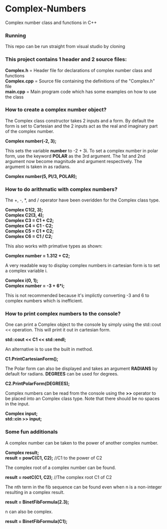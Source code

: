 # Complex-Numbers
Complex number class and functions in C++

### Running
This repo can be run straight from visual studio by cloning

### This project contains 1 header and 2 source files:
**Complex.h** = Header file for declarations of complex number class and functions\
**Complex.cpp** = Source file containing the definitions of the "Complex.h" file\
**main.cpp** = Main program code which has some examples on how to use the class

### How to create a complex number object?
The Complex class constructor takes 2 inputs and a form. By default the form is set to Cartesian and the 2 inputs act as the real and imaginary part of the complex number.

**Complex number(-2, 3);**

This sets the variable **number** to -2 + 3i. To set a complex number in polar form, use the keyword **POLAR** as the 3rd argument. The 1st and 2nd argument now become magnitude and argument respectively. The argument is taken in as radians.

**Complex number(5, PI/3, POLAR);**

### How to do arithmatic with complex numbers?
The +, -, *, and / operator have been overidden for the Complex class type.

**Complex C1(2, 3);\
  Complex C2(3, 4);\
  Complex C3 = C1 + C2;\
  Complex C4 = C1 - C2;\
  Complex C5 = C1 * C2;\
  Complex C6 = C1 / C2;**

This also works with primative types as shown:

**Complex number = 1.312 + C2;**

A very readable way to display complex numbers in cartesian form is to set a complex variable i.

**Complex i(0, 1);\
  Complex number = -3 + 6*i;**
  
This is not recommended because it's implictly converting -3 and 6 to complex numbers which is inefficient.
  
### How to print complex numbers to the console?
One can print a Complex object to the console by simply using the std::cout << operation. This will print it out in cartesian form.

**std::cout << C1 << std::endl;**

An alternative is to use the built in method.

**C1.PrintCartesianForm();**

The Polar form can also be displayed and takes an argument **RADIANS** by default for radians. **DEGREES** can be used for degrees.

**C2.PrintPolarForm(DEGREES);**

Complex numbers can be read from the console using the **>>** operator to be placed into an Complex class type. Note that there should be no spaces in the input.

**Complex input;\
std::cin >> input;**

### Some fun additionals
A complex number can be taken to the power of another complex number.

**Complex result;\
  result = powC(C1, C2);** //C1 to the power of C2

The complex root of a complex number can be found.

**result = rootC(C1, C2);** //The complex root C1 of C2
	
The nth term in the fib sequence can be found even when n is a non-integer resulting in a complex result.

**result = BinetFibFormula(2.3);**

n can also be complex.

**result = BinetFibFormula(C1);**
